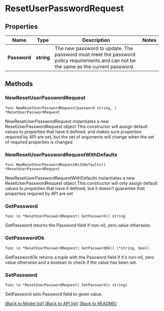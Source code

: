 # ResetUserPasswordRequest

## Properties

Name | Type | Description | Notes
------------ | ------------- | ------------- | -------------
**Password** | **string** | The new password to update. The password must meet the password policy requirements and can not be the same as the current password. | 

## Methods

### NewResetUserPasswordRequest

`func NewResetUserPasswordRequest(password string, ) *ResetUserPasswordRequest`

NewResetUserPasswordRequest instantiates a new ResetUserPasswordRequest object
This constructor will assign default values to properties that have it defined,
and makes sure properties required by API are set, but the set of arguments
will change when the set of required properties is changed

### NewResetUserPasswordRequestWithDefaults

`func NewResetUserPasswordRequestWithDefaults() *ResetUserPasswordRequest`

NewResetUserPasswordRequestWithDefaults instantiates a new ResetUserPasswordRequest object
This constructor will only assign default values to properties that have it defined,
but it doesn't guarantee that properties required by API are set

### GetPassword

`func (o *ResetUserPasswordRequest) GetPassword() string`

GetPassword returns the Password field if non-nil, zero value otherwise.

### GetPasswordOk

`func (o *ResetUserPasswordRequest) GetPasswordOk() (*string, bool)`

GetPasswordOk returns a tuple with the Password field if it's non-nil, zero value otherwise
and a boolean to check if the value has been set.

### SetPassword

`func (o *ResetUserPasswordRequest) SetPassword(v string)`

SetPassword sets Password field to given value.



[[Back to Model list]](../README.md#documentation-for-models) [[Back to API list]](../README.md#documentation-for-api-endpoints) [[Back to README]](../README.md)


